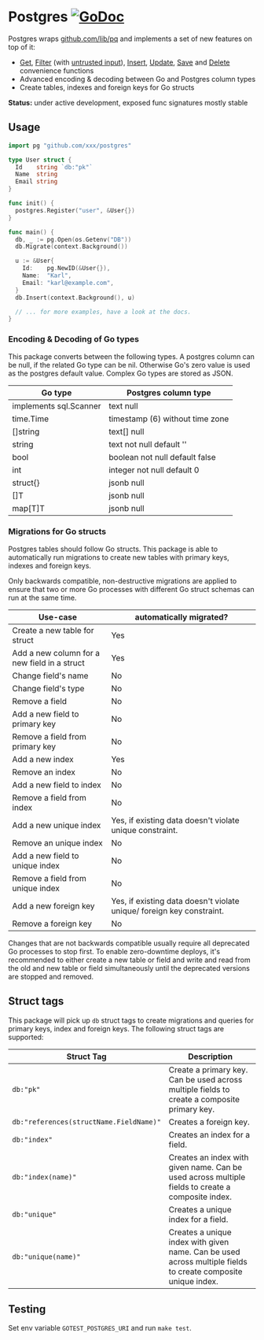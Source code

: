 # Postgres [![GoDoc](https://godoc.org/github.com/mattes/postgres?status.svg)](https://godoc.org/github.com/mattes/postgres)

Postgres wraps [github.com/lib/pq](https://github.com/lib/pq) and implements
a set of new features on top of it:

* [Get](https://godoc.org/github.com/mattes/postgres#example-Postgres-Get),
  [Filter](https://godoc.org/github.com/mattes/postgres#example-Postgres-Filter)
  (with [untrusted input](https://godoc.org/github.com/mattes/postgres#example-Postgres-Filter-UntrustedQuery)),
  [Insert](https://godoc.org/github.com/mattes/postgres#example-Postgres-Insert), 
  [Update](https://godoc.org/github.com/mattes/postgres#example-Postgres-Update), 
  [Save](https://godoc.org/github.com/mattes/postgres#example-Postgres-Save) and 
  [Delete](https://godoc.org/github.com/mattes/postgres#example-Postgres-Delete)
  convenience functions
* Advanced encoding & decoding between Go and Postgres column types
* Create tables, indexes and foreign keys for Go structs

__Status:__ under active development, exposed func signatures mostly stable


## Usage

```go
import pg "github.com/xxx/postgres"

type User struct {
  Id    string `db:"pk"`
  Name  string
  Email string
}

func init() {
  postgres.Register("user", &User{})
}

func main() {
  db, _ := pg.Open(os.Getenv("DB"))
  db.Migrate(context.Background())

  u := &User{
    Id:    pg.NewID(&User{}),
    Name:  "Karl",
    Email: "karl@example.com",
  }
  db.Insert(context.Background(), u)

  // ... for more examples, have a look at the docs.
}
```

### Encoding & Decoding of Go types

This package converts between the following types. A postgres column
can be null, if the related Go type can be nil. Otherwise Go's zero value
is used as the postgres default value. Complex Go types are stored as JSON.

| Go type                | Postgres column type            |
|------------------------|---------------------------------|
| implements sql.Scanner | text null                       |
| time.Time              | timestamp (6) without time zone |
| []string               | text[] null                     |
| string                 | text not null default ''        |
| bool                   | boolean not null default false  |
| int                    | integer not null default 0      |
| struct{}               | jsonb null                      |
| []T                    | jsonb null                      |
| map[T]T                | jsonb null                      |


### Migrations for Go structs

Postgres tables should follow Go structs. This package is able to automatically
run migrations to create new tables with primary keys, indexes and foreign keys.

Only backwards compatible, non-destructive migrations are applied to ensure
that two or more Go processes with different Go struct schemas can run at the same time.

| Use-case                                     | automatically migrated?                                               |
|----------------------------------------------|-----------------------------------------------------------------------|
| Create a new table for struct                | Yes                                                                   |
| Add a new column for a new field in a struct | Yes                                                                   |
| Change field's name                          | No                                                                    |
| Change field's type                          | No                                                                    |
| Remove a field                               | No                                                                    |
| Add a new field to primary key               | No                                                                    |
| Remove a field from primary key              | No                                                                    |
| Add a new index                              | Yes                                                                   |
| Remove an index                              | No                                                                    |
| Add a new field to index                     | No                                                                    |
| Remove a field from index                    | No                                                                    |
| Add a new unique index                       | Yes, if existing data doesn't violate unique constraint.              |
| Remove an unique index                       | No                                                                    |
| Add a new field to unique index              | No                                                                    |
| Remove a field from unique index             | No                                                                    |
| Add a new foreign key                        | Yes, if existing data doesn't violate unique/ foreign key constraint. |
| Remove a foreign key                         | No                                                                    |

Changes that are not backwards compatible usually require all deprecated Go processes to stop
first. To enable zero-downtime deploys, it's recommended to either create a new table or field
and write and read from the old and new table or field simultaneously until the deprecated
versions are stopped and removed.

## Struct tags

This package will pick up `db` struct tags to create migrations and queries for primary keys, index and foreign keys. The following struct tags are supported:

| Struct Tag | Description |
|-----------------------------------------|--------------------------------------------------------------------------------------------------------------|
| `db:"pk"` | Create a primary key. Can be used across multiple fields to create a composite primary key. |
| `db:"references(structName.FieldName)"` | Creates a foreign key. |
| `db:"index"` | Creates an index for a field. |
| `db:"index(name)"` | Creates an index with given name. Can be used across multiple fields to create a composite index. |
| `db:"unique"` | Creates a unique index for a field. |
| `db:"unique(name)"` | Creates a unique index with given name. Can be used across multiple fields to create composite unique index. |

## Testing

Set env variable `GOTEST_POSTGRES_URI` and run `make test`.

